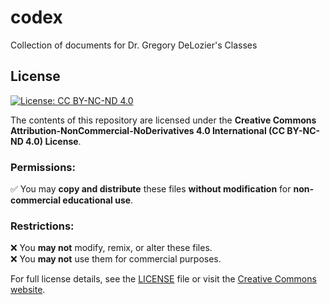 # codex
Collection of documents for Dr. Gregory DeLozier's Classes

## License

[![License: CC BY-NC-ND 4.0](https://img.shields.io/badge/License-CC%20BY--NC--ND%204.0-lightgrey.svg)](https://creativecommons.org/licenses/by-nc-nd/4.0/)

The contents of this repository are licensed under the **Creative Commons Attribution-NonCommercial-NoDerivatives 4.0 International (CC BY-NC-ND 4.0) License**.

### Permissions:
✅ You may **copy and distribute** these files **without modification** for **non-commercial educational use**.

### Restrictions:
❌ You **may not** modify, remix, or alter these files.  
❌ You **may not** use them for commercial purposes.  

For full license details, see the [LICENSE](./LICENSE) file or visit the [Creative Commons website](https://creativecommons.org/licenses/by-nc-nd/4.0/).

